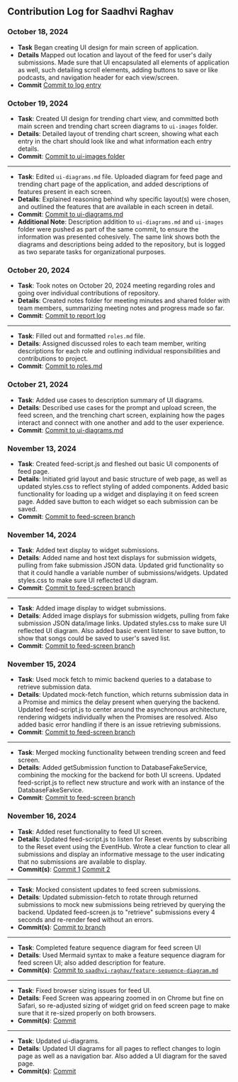 ## Contribution Log for Saadhvi Raghav 

### October 18, 2024 
- **Task** Began creating UI design for main screen of application. 
- **Details** Mapped out location and layout of the feed for user's daily submissions. Made sure that UI encapsulated all elements of application as well, such detailing scroll elements, adding buttons to save or like podcasts, and navigation header for each view/screen. 
- **Commit** [Commit to log entry](https://github.com/lucyzhang04/326Project/commit/9f9df3aa59023dd009e32a6c64568a9c620b3bbb)

### October 19, 2024 
- **Task**: Created UI design for trending chart view, and committed both main screen and trending chart screen diagrams to `ui-images` folder.
- **Details**: Detailed layout of trending chart screen, showing what each entry in the chart should look like and what information each entry details.  
- **Commit**: [Commit to ui-images folder](https://github.com/lucyzhang04/326Project/commit/2d1d44eaec9b320e3c0150f8207bcc173abf3adb) 

--- 

- **Task**: Edited `ui-diagrams.md` file. Uploaded diagram for feed page and trending chart page of the application, and added descriptions of features present in each screen.
- **Details**: Explained reasoning behind why specific layout(s) were chosen, and outlined the features that are available in each screen in detail.
- **Commit**: [Commit to ui-diagrams.md](https://github.com/lucyzhang04/326Project/commit/2d1d44eaec9b320e3c0150f8207bcc173abf3adb )
- **Additional Note**: Description addition to `ui-diagrams.md` and `ui-images` folder were pushed as part of the same commit, to ensure the information was presented cohesively. The same link shows both the diagrams and descriptions being added to the repository, but is logged as two separate tasks for organizational purposes. 

### October 20, 2024 
- **Task**: Took notes on October 20, 2024 meeting regarding roles and going over individual contributions of repository. 
- **Details**: Created notes folder for meeting minutes and shared folder with team members, summarizing meeting notes and progress made so far.
- **Commit**: [Commit to report log](https://github.com/lucyzhang04/326Project/commit/7dda4d8e98c22ed799d4c76ddd859c7f91ea19bb)

---

- **Task**: Filled out and formatted `roles.md` file. 
- **Details**: Assigned discussed roles to each team member, writing descriptions for each role and outlining individual responsibilities and contributions to project. 
- **Commit**: [Commit to roles.md](https://github.com/lucyzhang04/326Project/commit/5a9e98c18e8c725ad3a37e7b0a8144631b13d514 )

### October 21, 2024 
- **Task**: Added use cases to description summary of UI diagrams. 
- **Details**: Described use cases for the prompt and upload screen, the feed screen, and the trenching chart screen, explaining how the pages interact and connect with one another and add to the user experience. 
- **Commit**: [Commit to ui-diagrams.md](https://github.com/lucyzhang04/326Project/commit/6f306e52c952325e08097dd024e0bf4026e1155e)

### November 13, 2024 
- **Task**: Created feed-script.js and fleshed out basic UI components of feed page. 
- **Details**: Initiated grid layout and basic structure of web page, as well as updated styles.css to reflect styling of added components. Added basic functionality for loading up a widget and displaying it on feed screen page. Added save button to each widget so each submission can be saved. 
- **Commit**: [Commit to feed-screen branch](https://github.com/lucyzhang04/326Project/commit/6e28b48b03ceee9c8033ab25f29697bd78c79472)

### November 14, 2024 
- **Task**: Added text display to widget submissions. 
- **Details**: Added name and host text displays for submission widgets, pulling from fake submission JSON data. Updated grid functionality so that it could handle a variable number of submissions/widgets. Updated styles.css to make sure UI reflected UI diagram. 
- **Commit**: [Commit to feed-screen branch](https://github.com/lucyzhang04/326Project/commit/6bfffd73187d4b436f735bceed66e9206d5802cf)

---
- **Task**: Added image display to widget submissions. 
- **Details**: Added image displays for submission widgets, pulling from fake submission JSON data/image links. Updated styles.css to make sure UI reflected UI diagram. Also added basic event listener to save button, to show that songs could be saved to user's saved list. 
- **Commit**: [Commit to feed-screen branch](https://github.com/lucyzhang04/326Project/commit/a6ad3797353d55d553498947888d7ea5dda2a6aa)

### November 15, 2024 
- **Task**: Used mock fetch to mimic backend queries to a database to retrieve submission data. 
- **Details**: Updated mock-fetch function, which returns submission data in a Promise and mimics the delay present when querying the backend. Updated feed-script.js to center around the asynchronous architecture, rendering widgets individually when the Promises are resolved. Also added basic error handling if there is an issue retrieving submissions. 
- **Commit**: [Commit to feed-screen branch](https://github.com/lucyzhang04/326Project/commit/66089587988f60d7d4a9e28e5588b06c650361a4)

---
- **Task**: Merged mocking functionality between trending screen and feed screen. 
- **Details**: Added getSubmission function to DatabaseFakeService, combining the mocking for the backend for both UI screens. Updated feed-script.js to reflect new structure and work with an instance of the DatabaseFakeService.
- **Commit**: [Commit to feed-screen branch](https://github.com/lucyzhang04/326Project/commit/a624c9c25f2328953ffd1e6cd554fbbe21746b18)

### November 16, 2024 
- **Task**: Added reset functionality to feed UI screen. 
- **Details**: Updated feed-script.js to listen for Reset events by subscribing to the Reset event using the EventHub. Wrote a clear function to clear all submissions and display an informative message to the user indicating that no submissions are available to display. 
- **Commit(s)**: [Commit 1](https://github.com/lucyzhang04/326Project/commit/6d46597f8473d64fee7443f2b5dba26b2e743929)
                 [Commit 2](https://github.com/lucyzhang04/326Project/pull/55/commits/c31611eb35af3e3c5f46232ae67799a2e318e705)

---
- **Task**: Mocked consistent updates to feed screen submissions. 
- **Details**: Updated submission-fetch to rotate through returned submissions to mock new submissions being retrieved by querying the backend. Updated feed-screen.js to "retrieve" submissions every 4 seconds and re-render feed without an errors. 
- **Commit(s)**: [Commit to branch](https://github.com/lucyzhang04/326Project/pull/56/commits/ce4f72627ab5de9d2c0de3e44f9be057663dd248)

---
- **Task**: Completed feature sequence diagram for feed screen UI 
- **Details**: Used Mermaid syntax to make a feature sequence diagram for feed screen UI; also added description for feature. 
- **Commit(s)**: [Commit to `saadhvi-raghav/feature-sequence-diagram.md`](https://github.com/lucyzhang04/326Project/commit/4033952ce1725f01ef39c074ec4e85ccf495ebc4)

---
- **Task**: Fixed browser sizing issues for feed UI. 
- **Details**: Feed Screen was appearing zoomed in on Chrome but fine on Safari, so re-adjusted sizing of widget grid on feed screen page to make sure that it re-sized properly on both browsers. 
- **Commit(s)**: [Commit](https://github.com/lucyzhang04/326Project/commit/2c86198549eaf2a4049fd01bb68d227ed1bad10e)


---
- **Task**: Updated ui-diagrams. 
- **Details**: Updated UI diagrams for all pages to reflect changes to login page as well as a navigation bar. Also added a UI diagram for the saved page. 
- **Commit(s)**: [Commit](https://github.com/lucyzhang04/326Project/commit/1d793a168be40b8b1eb4363f4b56fb77539bf66f)